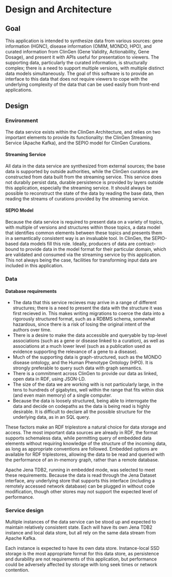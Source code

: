 # Design and Architecture

## Goal

This application is intended to synthesize data from various sources: gene information (HGNC), disease information (OMIM, MONDO, HPO),  and curated information from ClinGen (Gene Validity, Actionability, Gene Dosage), and present it with APIs useful for presentation to viewers. The supporting data, particularly the curated information, is structurally complex; there is a need to support multiple versions, with multiple distinct data models simultaneously. The goal of this software is to provide an interface to this data that does not require viewers to cope with the underlying complexity of the data that can be used easily from front-end applications.

## Design

### Environment ####

The data service exists within the ClinGen Architecture, and relies on two important elements to provide its functionality: the ClinGen Streaming Service (Apache Kafka), and the SEPIO model for ClinGen Curations.

#### Streaming Service ####

All data in the data service are synthesized from external sources; the base data is supported by outside authorities, while the ClinGen curations are constructed from data built from the streaming service. This service does not durabily persist data, durable persistence is provided by layers outside this application, especially the streaming service. It should always be possible to reconstruct the state of the data by reading the base data, then reading the streams of curations provided by the streaming service.

#### SEPIO Model ####

Because the data service is required to present data on a variety of topics, with multiple of versions and structures within those topics, a data model that identifies common elements between these topics and presents them in a semantically consistent way is an invaluable tool. In ClinGen, the SEPIO-based data models fill this role. Ideally, producers of data are contract-bound to provide data in the model format for their particular domain, which are validated and consumed via the streaming service by this application. This not always being the case, facilities for transforming input data are included in this application.

### Data

#### Database requirements 

* The data that this service recieves may arrive in a range of different structures; there is a need to present the data with the structure it was first recieved in. This makes writing migrations to coerce the data into a rigorously structured format, such as a RDBMS schema, somewhat hazardous, since there is a risk of losing the original intent of the authors over time. 
* There is a desire to make the data accessible and queryable by top-level associations (such as a gene or disease linked to a curation), as well as associations at a much lower level (such as a publication used as evidence supporting the relevance of a gene to a disease).
* Much of the supporting data is graph-structured, such as the MONDO disease ontology, and the Human Phenotype Ontology (HPO). It is strongly preferable to query such data with graph semantics.
* There is a commitment across ClinGen to provide our data as linked, open data in RDF, using JSON-LD.
* The size of the data we are working with is not particularly large, in the tens to hundreds of gigabytes, well within the range that fits within disk (and even main memory) of a single computer.
* Because the data is loosely structured, being able to interrogate the data and decide on codepaths as the data is being read is highly desirable. It is difficult to declare all the possible structure for the underlying data, as in an SQL query.

These factors make an RDF triplestore a natural choice for data storage and access. The most important data sources are already in RDF, the format supports schemaless data, while permitting query of embedded data elements without requiring knowledge of the structure of the incoming data, as long as appropriate conventions are followed. Embedded options are available for RDF triplestores, allowing the data to be read and queried with the performance of an in-memory graph, rather than a remote database.

Apache Jena TDB2, running in embedded mode, was selected to meet these requirements. Because the data is read through the Jena Dataset interface, any underlying store that supports this interface (including a remotely accessed network database) can be plugged in without code modification, though other stores may not support the expected level of performance.

### Service design

Multiple instances of the data service can be stood up and expected to maintain relatively consistent state. Each will have its own Jena TDB2 instance and local data store, but all rely on the same data stream from Apache Kafka.

Each instance is expected to have its own data store. Instance-local SSD storage is the most appropriate format for this data store, as persistence and durability are not requirements of this application, but performance could be adversely affected by storage with long seek times or network contention.

